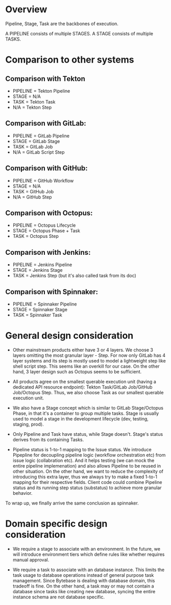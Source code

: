 # Overview

Pipeline, Stage, Task are the backbones of execution.

A PIPELINE consists of multiple STAGES. A STAGE consists of multiple TASKS.

# Comparison to other systems

## Comparison with Tekton

- PIPELINE = Tekton Pipeline
- STAGE = N/A
- TASK = Tekton Task
- N/A = Tekton Step

## Comparison with GitLab:

- PIPELINE = GitLab Pipeline
- STAGE = GitLab Stage
- TASK = GitLab Job
- N/A = GitLab Script Step

## Comparison with GitHub:

- PIPELINE = GitHub Workflow
- STAGE = N/A
- TASK = GitHub Job
- N/A = GitHub Step

## Comparison with Octopus:

- PIPELINE = Octopus Lifecycle
- STAGE = Octopus Phase + Task
- TASK = Octopus Step

## Comparison with Jenkins:

- PIPELINE = Jenkins Pipeline
- STAGE = Jenkins Stage
- TASK = Jenkins Step (but it's also called task from its doc)

## Comparison with Spinnaker:

- PIPELINE = Spinnaker Pipeline
- STAGE = Spinnaker Stage
- TASK = Spinnaker Task

# General design consideration

- Other mainstream products either have 3 or 4 layers.
  We choose 3 layers omitting the most granular layer - Step. For now only GitLab has 4 layer systems
  and its step is mostly used to model a lightweight step like shell script step. This seems like
  an overkill for our case. On the other hand, 3 layer design such as Octopus seems to be sufficient.

- All products agree on the smallest querable execution unit (having a dedicated API resource endpoint):
  Tekton Task/GitLab Job/GitHub Job/Octopus Step.
  Thus, we also choose Task as our smallest querable execution unit.

- We also have a Stage concept which is similar to GitLab Stage/Octopus Phase, in that it's a
  container to group multiple tasks. Stage is usually used to model a stage in the development
  lifecycle (dev, testing, staging, prod).

- Only Pipeline and Task have status, while Stage doesn't. Stage's status derives from its
  containing Tasks.

- Pipeline status is 1-to-1 mapping to the Issue status. We introduce Pipepline for decoupling
  pipeline logic (workflow orchestration etc) from issue logic (collabration etc). And it
  helps testing (we can mock the entire pipeline implemenation) and also allows Pipeline to
  be reused in other situation. On the other hand, we want to reduce the complexity of
  introducing this extra layer, thus we always try to make a fixed 1-to-1 mapping for their
  respective fields. Client code could combine Pipeline status and its running step status (substatus)
  to achieve more granular behavior.

To wrap up, we finally arrive the same conclusion as spinnaker.

# Domain specific design consideration

- We require a stage to associate with an environment. In the future, we will introduce environment tiers which define rules like whether requires manual approval.

- We require a task to associate with an database instance. This limits the task usage to database operations instead of general purpose task management. Since Bytebase is dealing with database domain, this tradeoff is fine. On the other hand, a task may or may not contain a database since tasks like creating new database, syncing the entire instance schema are not database specific.
